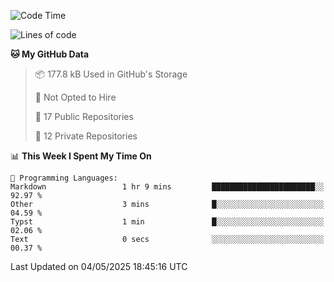 <!--START_SECTION:waka-->
![Code Time](http://img.shields.io/badge/Code%20Time-1%2C110%20hrs%2026%20mins-blue)

![Lines of code](https://img.shields.io/badge/From%20Hello%20World%20I%27ve%20Written-224.9%20thousand%20lines%20of%20code-blue)

**🐱 My GitHub Data** 

> 📦 177.8 kB Used in GitHub's Storage 
 > 
> 🚫 Not Opted to Hire
 > 
> 📜 17 Public Repositories 
 > 
> 🔑 12 Private Repositories 
 > 
📊 **This Week I Spent My Time On** 

```text
💬 Programming Languages: 
Markdown                 1 hr 9 mins         ███████████████████████░░   92.97 % 
Other                    3 mins              █░░░░░░░░░░░░░░░░░░░░░░░░   04.59 % 
Typst                    1 min               █░░░░░░░░░░░░░░░░░░░░░░░░   02.06 % 
Text                     0 secs              ░░░░░░░░░░░░░░░░░░░░░░░░░   00.37 % 
```


 Last Updated on 04/05/2025 18:45:16 UTC
<!--END_SECTION:waka-->
